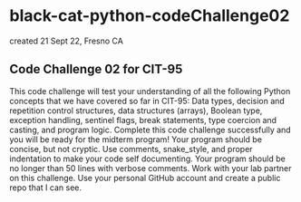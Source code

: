 # black-cat-python-codeChallenge02 #
created 21 Sept 22, Fresno CA

## Code Challenge 02 for CIT-95 ##
This code challenge will test your understanding of all the following Python concepts that we have covered so far in CIT-95:
Data types, decision and repetition control structures, data structures (arrays), Boolean type, exception handling, sentinel flags, break statements, type coercion and casting, and program logic. 
Complete this code challenge successfully and you will be ready for the midterm program! 
Your program should be concise, but not cryptic. Use comments, snake_style, and proper indentation to make your code self documenting. Your program should be no longer than 50 lines with verbose comments.
Work with your lab partner on this challenge. Use your personal GitHub account and create a public repo that I can see. 


